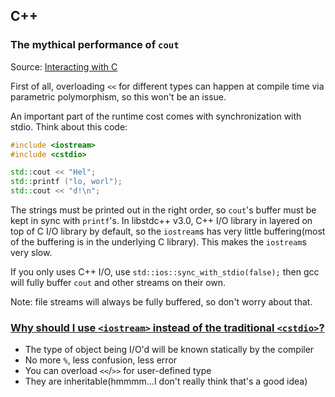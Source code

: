 ## C++

### The mythical performance of `cout`

Source: [Interacting with C](https://gcc.gnu.org/onlinedocs/libstdc++/manual/io_and_c.html)

First of all, overloading `<<` for different types can happen at compile time via parametric polymorphism, so this won't be an issue.

An important part of the runtime cost comes with synchronization with stdio. Think about this code:

```cpp
#include <iostream>
#include <cstdio>

std::cout << "Hel";
std::printf ("lo, worl");
std::cout << "d!\n";
```

The strings must be printed out in the right order, so `cout`'s buffer must be kept in sync with `printf`'s. In libstdc++ v3.0, C++ I/O library in layered on top of C I/O library by default, so the `iostream`s has very little buffering(most of the buffering is in the underlying C library). This makes the `iostream`s very slow.

If you only uses C++ I/O, use `std::ios::sync_with_stdio(false);` then gcc will fully buffer `cout` and other streams on their own.

Note: file streams will always be fully buffered, so don't worry about that.

### [Why should I use `<iostream>` instead of the traditional `<cstdio>`?](https://isocpp.org/wiki/faq/input-output#iostream-vs-stdio)

* The type of object being I/O'd will be known statically by the compiler
* No more `%`, less confusion, less error
* You can overload `<<`/`>>` for user-defined type
* They are inheritable(hmmmm...I don't really think that's a good idea)
